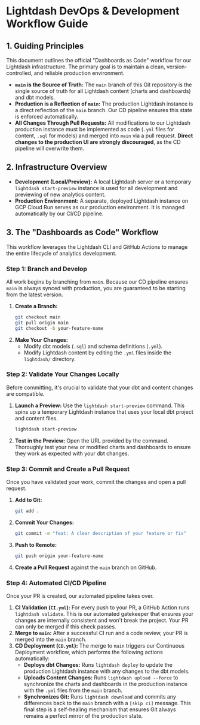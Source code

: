# Lightdash DevOps & Development Workflow Guide

## 1. Guiding Principles

This document outlines the official "Dashboards as Code" workflow for our Lightdash infrastructure. The primary goal is to maintain a clean, version-controlled, and reliable production environment.

-   **`main` is the Source of Truth:** The `main` branch of this Git repository is the single source of truth for all Lightdash content (charts and dashboards) and dbt models.
-   **Production is a Reflection of `main`:** The production Lightdash instance is a direct reflection of the `main` branch. Our CD pipeline ensures this state is enforced automatically.
-   **All Changes Through Pull Requests:** All modifications to our Lightdash production instance must be implemented as code (`.yml` files for content, `.sql` for models) and merged into `main` via a pull request. **Direct changes to the production UI are strongly discouraged**, as the CD pipeline will overwrite them.

## 2. Infrastructure Overview

-   **Development (Local/Preview):** A local Lightdash server or a temporary `lightdash start-preview` instance is used for all development and previewing of new analytics content.
-   **Production Environment:** A separate, deployed Lightdash instance on GCP Cloud Run serves as our production environment. It is managed automatically by our CI/CD pipeline.

## 3. The "Dashboards as Code" Workflow

This workflow leverages the Lightdash CLI and GitHub Actions to manage the entire lifecycle of analytics development.

### Step 1: Branch and Develop

All work begins by branching from `main`. Because our CD pipeline ensures `main` is always synced with production, you are guaranteed to be starting from the latest version.

1.  **Create a Branch:**
    ```bash
    git checkout main
    git pull origin main
    git checkout -b your-feature-name
    ```
2.  **Make Your Changes:**
    -   Modify dbt models (`.sql`) and schema definitions (`.yml`).
    -   Modify Lightdash content by editing the `.yml` files inside the `lightdash/` directory.

### Step 2: Validate Your Changes Locally

Before committing, it's crucial to validate that your dbt and content changes are compatible.

1.  **Launch a Preview:** Use the `lightdash start-preview` command. This spins up a temporary Lightdash instance that uses your local dbt project and content files.
    ```bash
    lightdash start-preview
    ```
2.  **Test in the Preview:** Open the URL provided by the command. Thoroughly test your new or modified charts and dashboards to ensure they work as expected with your dbt changes.

### Step 3: Commit and Create a Pull Request

Once you have validated your work, commit the changes and open a pull request.

1.  **Add to Git:**
    ```bash
    git add .
    ```
2.  **Commit Your Changes:**
    ```bash
    git commit -m "feat: A clear description of your feature or fix"
    ```
3.  **Push to Remote:**
    ```bash
    git push origin your-feature-name
    ```
4.  **Create a Pull Request** against the `main` branch on GitHub.

### Step 4: Automated CI/CD Pipeline

Once your PR is created, our automated pipeline takes over.

1.  **CI Validation (`CI.yml`):** For every push to your PR, a GitHub Action runs `lightdash validate`. This is our automated gatekeeper that ensures your changes are internally consistent and won't break the project. Your PR can only be merged if this check passes.
2.  **Merge to `main`:** After a successful CI run and a code review, your PR is merged into the `main` branch.
3.  **CD Deployment (`CD.yml`):** The merge to `main` triggers our Continuous Deployment workflow, which performs the following actions automatically:
    -   **Deploys dbt Changes:** Runs `lightdash deploy` to update the production Lightdash instance with any changes to the dbt models.
    -   **Uploads Content Changes:** Runs `lightdash upload --force` to synchronize the charts and dashboards in the production instance with the `.yml` files from the `main` branch.
    -   **Synchronizes Git:** Runs `lightdash download` and commits any differences back to the `main` branch with a `[skip ci]` message. This final step is a self-healing mechanism that ensures Git always remains a perfect mirror of the production state.